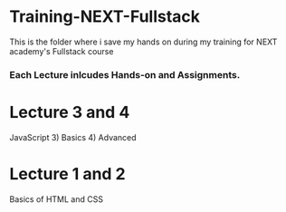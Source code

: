 # Training-NEXT-Fullstack
This is the folder where i save my hands on during my training for NEXT academy's Fullstack course
### Each Lecture inlcudes Hands-on and Assignments.
# Lecture 3 and 4
JavaScript 3) Basics 4) Advanced
# Lecture 1 and 2
Basics of HTML and CSS

